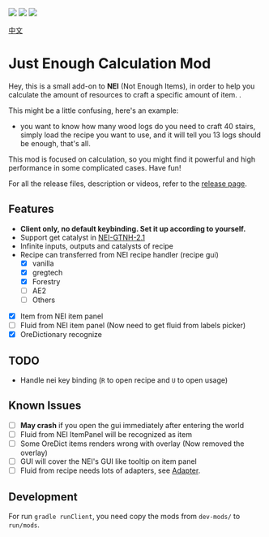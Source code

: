 [![][1]][3] [![][2]][3] [![][4]][5]

[中文](README_CN.md)

# Just Enough Calculation Mod

Hey, this is a small add-on to **NEI** (Not Enough Items), in
order to help you calculate the amount of resources to craft a specific amount of item. .

This might be a little confusing, here's an example:

- you want to know how many wood logs do you need to craft 40 stairs, simply load the recipe you want to use, and it will
tell you 13 logs should be enough, that's all. 

This mod is focused on calculation, so you might find it powerful and high performance in some complicated cases. Have fun!

For all the release files, description or videos, refer to
the [release page](https://minecraft.curseforge.com/projects/just-enough-calculation).

## Features

- **Client only, no default keybinding. Set it up according to yourself.**
- Support get catalyst in [NEI-GTNH-2.1](https://github.com/GTNewHorizons/NotEnoughItems)
- Infinite inputs, outputs and catalysts of recipe
- Recipe can transferred from NEI recipe handler (recipe gui)
  - [x] vanilla
  - [x] gregtech
  - [x] Forestry
  - [ ] AE2
  - [ ] Others
- [x] Item from NEI item panel
- [ ] Fluid from NEI item panel (Now need to get fluid from labels picker)
- [x] OreDictionary recognize

## TODO

- Handle nei key binding (`R` to open recipe and `U` to open usage)

## Known Issues

- [ ] **May crash** if you open the gui immediately after entering the world
- [ ] Fluid from NEI ItemPanel will be recognized as item
- [ ] Some OreDict items renders wrong with overlay (Now removed the overlay)
- [ ] GUI will cover the NEI's GUI like tooltip on item panel
- [ ] Fluid from recipe needs lots of adapters, see [Adapter](./src/main/java/me/towdium/jecalculation/nei/Adapter.java).

## Development

For run `gradle runClient`, you need copy the mods from `dev-mods/` to `run/mods`.

[1]: http://cf.way2muchnoise.eu/full_just-enough-calculation_downloads.svg

[2]: http://cf.way2muchnoise.eu/versions/just-enough-calculation.svg

[3]: https://minecraft.curseforge.com/projects/just-enough-calculation

[4]: https://img.shields.io/discord/517485644163973120.svg?logo=discord

[5]: https://discord.gg/M3fNfTW

